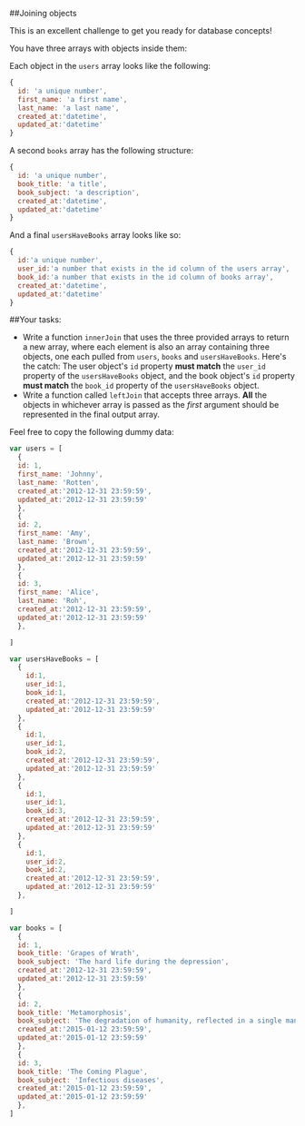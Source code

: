 ##Joining objects

This is an excellent challenge to get you ready for database concepts!

You have three arrays with objects inside them:

Each object in the `users` array looks like the following:

```js
{
  id: 'a unique number',
  first_name: 'a first name',
  last_name: 'a last name',
  created_at:'datetime',
  updated_at:'datetime'
}
```
A second `books` array has the following structure:

```js
{
  id: 'a unique number',
  book_title: 'a title',
  book_subject: 'a description',
  created_at:'datetime',
  updated_at:'datetime'
}
```

And a final `usersHaveBooks` array looks like so:

```js
{
  id:'a unique number',
  user_id:'a number that exists in the id column of the users array',
  book_id:'a number that exists in the id column of books array',
  created_at:'datetime',
  updated_at:'datetime'
}
```


##Your tasks:

* Write a function `innerJoin` that uses the three provided arrays to return a new array, where each element is also an array containing three objects, one each pulled from `users`, `books` and `usersHaveBooks`. Here's the catch: The user object's `id` property **must match** the `user_id` property of the `usersHaveBooks` object, and the book object's `id` property **must match** the `book_id` property of the `usersHaveBooks` object.
* Write a function called `leftJoin` that accepts three arrays. **All** the objects in whichever array is passed as the *first* argument should be represented in the final output array.

Feel free to copy the following dummy data:

```js
var users = [
  {
  id: 1,
  first_name: 'Johnny',
  last_name: 'Rotten',
  created_at:'2012-12-31 23:59:59',
  updated_at:'2012-12-31 23:59:59'
  },
  {
  id: 2,
  first_name: 'Amy',
  last_name: 'Brown',
  created_at:'2012-12-31 23:59:59',
  updated_at:'2012-12-31 23:59:59'
  },
  {
  id: 3,
  first_name: 'Alice',
  last_name: 'Roh',
  created_at:'2012-12-31 23:59:59',
  updated_at:'2012-12-31 23:59:59'
  },

]

var usersHaveBooks = [
  {
    id:1,
    user_id:1,
    book_id:1,
    created_at:'2012-12-31 23:59:59',
    updated_at:'2012-12-31 23:59:59'
  },
  {
    id:1,
    user_id:1,
    book_id:2,
    created_at:'2012-12-31 23:59:59',
    updated_at:'2012-12-31 23:59:59'
  },
  {
    id:1,
    user_id:1,
    book_id:3,
    created_at:'2012-12-31 23:59:59',
    updated_at:'2012-12-31 23:59:59'
  },
  {
    id:1,
    user_id:2,
    book_id:2,
    created_at:'2012-12-31 23:59:59',
    updated_at:'2012-12-31 23:59:59'
  },

]

var books = [
  {
  id: 1,
  book_title: 'Grapes of Wrath',
  book_subject: 'The hard life during the depression',
  created_at:'2012-12-31 23:59:59',
  updated_at:'2012-12-31 23:59:59'
  },
  {
  id: 2,
  book_title: 'Metamorphosis',
  book_subject: 'The degradation of humanity, reflected in a single man',
  created_at:'2015-01-12 23:59:59',
  updated_at:'2015-01-12 23:59:59'
  },
  {
  id: 3,
  book_title: 'The Coming Plague',
  book_subject: 'Infectious diseases',
  created_at:'2015-01-12 23:59:59',
  updated_at:'2015-01-12 23:59:59'
  },
]
```
